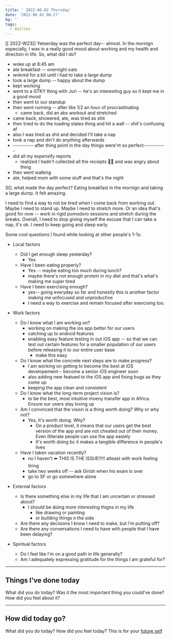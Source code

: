 ```yaml
---
title: ' 2022-06-02 Thursday'
date: '2022-06-02 08:27'
bg: '' 
tags:
  - dailies
---
```


[[ 2022-W23]]
Yetserday was the perfect day-- almost. In the mornign especially, I was in a really good mood about working and my health and direction in life. So, what did I do?
- woke up at 8:45 am
- ate breakfast -- overnight oats
- wokred for a bit until i had to take a large dump
- took a large dump -- happy about the dump
- kept working
- went to a GTKY thing with Juri -- he's an interesting guy so it kept me in a good mood
- then went to our standup
- then went running -- after like 1/2 an hour of procrastinating
	- came back, did an abs workout and stretched
- came back, showered, ate, was tired as shit
- then tried to do the loading states thing and hit a wall -- shit's confusing af
- also I was tired as shit and decided I'll take a nap
- took a nap and din't do anything afterwards
- ---------- after thing point in the day things were'nt so perfect-----------
- did all my expensify reports
	- realized I hadn't collected all the reciepts 🤦‍♀️ and was angry about thing
- then went walking
- ate, helped mom with some stuff and that's the night


SO, what made the day perfect? Eating breakfast in the mornign and taking a large dump. It felt amazing.

I need to find a way to not be tired when I come back from working out. Maybe I need to stand up. Maybe I need to stretch more. Or an idea that's good for now -- work in rigid pomodoro sessions and stretch during the breaks. Overall, I need to stop giving myself the excuse that I can take a nap, it's ok. I need to keep going and sleep early.

Some cool questions I found while looking at other people's 1-1s:
-   Local factors
	-   Did I get enough sleep yesterday?
		-   Yes
	-   Have I been eating properly?
		-   Yes -- maybe eating too much during lunch?
		-   maybe there's not enough protein in my diet and that's what's making me super tired
	-   Have I been exercising enough?
		-   yes-- going everyday so far and honestly this is another factor making me unfocused and unproductive
		-   I need a way to exercise and remain focused after exercising too.

-   Work factors
	-   Do I know what I am working on?
		-   working on making the ios app better for our users
		-   catching up to android features
		-   enabling easy feature testing in out iOS app -- so that we can test out certain features for a smaller population of our users before releasing it to our entire user base
			-   make this easy
	-   Do I know what the concrete next steps are to make progress?
		-   I am working on getting to become the best at iOS developement-- become a senior iOS engineer soon
		-   also adding new featued to the iOS app and fixing bugs as they come up
		-   keeping the app clean and consistent
	-   Do I know what the long-term project vision is?
		-   to be the best, most intuitive moeny transfer app in Africa. Ensure our users stay loving up
	-   Am I convinced that the vision is a thing worth doing? Why or why not?
		-   Yes, it's worth doing. Why? 
			-   On a product level, it means that our users get the best version of the app and are not cheated out of their money. Even illiterate people can use the app easiely
			-   It's worth doing bc it makes a tangible difference in people's lives
	-   Have I taken vacation recently?
		-   no I haven't ⬅️ THIS IS THE ISSUE!!!!! atleast with work feeling tiring
		-   take two weeks off -- ask Girish when his exam is over
		-   go to SF or go somewhere alone

-   External factors
	-   Is there something else in my life that I am uncertain or stressed about?
		-   I should be doing more interesting thigns in my life
			-   like drawing or painting
			-   or building things n the side
	-   Are there any decisions I know I need to make, but I'm putting off?
	-   Are there any conversations I need to have with people that I have been delaying?

-   Spiritual factors
	-   Do I feel like I'm on a good path in life generally?
	-   Am I adequately expressing gratitude for the things I am grateful for?

___________________________
## Things I've done today
What did you do today? Was it the most important thing you could've done? How did you feel about it?

___________________________
## How did today go?
What did you do today? How did you feel today? This is for your [future self](https://sive.rs/dj)